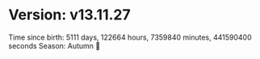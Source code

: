 # Version: v13.11.27
Time since birth: 5111 days, 122664 hours, 7359840 minutes, 441590400 seconds
Season: Autumn 🍁
